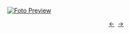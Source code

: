 [![Foto Preview](preview/n312.avif)](https://20essentials.github.io/project-000-312)

<div align="center" style="display: flex; justify-content: center;">
  <a  href="https://github.com/20essentials/project-000-311" target="_blank">&#8592;</a>
  &nbsp;&nbsp;
  <a  href="https://github.com/20essentials/project-000-313" target="_blank">&#8594;</a>
</div>
